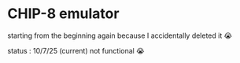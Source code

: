 # CHIP-8 emulator
starting from the beginning again because I accidentally deleted it :sob:

status : 10/7/25 (current) not functional :sob:
